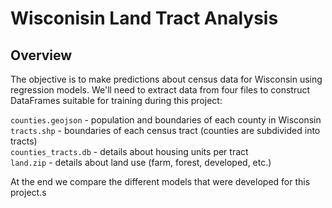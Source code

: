 # Wisconisin Land Tract Analysis
## Overview  
The objective is to make predictions about census data for Wisconsin using regression models. We'll need to extract data from four files to construct DataFrames suitable for training during this project:

`counties.geojson` - population and boundaries of each county in Wisconsin <br>
`tracts.shp` - boundaries of each census tract (counties are subdivided into tracts) <br>
`counties_tracts.db` - details about housing units per tract <br>
`land.zip` - details about land use (farm, forest, developed, etc.) <br>

At the end we compare the different models that were developed for this project.s
